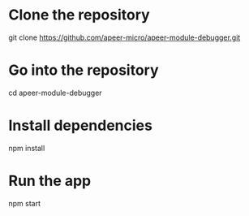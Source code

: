 # Clone the repository
git clone https://github.com/apeer-micro/apeer-module-debugger.git

# Go into the repository
cd apeer-module-debugger

# Install dependencies
npm install

# Run the app
npm start